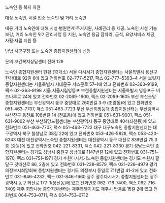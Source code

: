 노숙인 등 복지 지원

대상
노숙인, 시설 입소 노숙인 및 거리 노숙인

내용
거리 노숙인에 대해 시설·병원연계·주거지원, 사례관리 등 제공,
노숙인 시설 기능 보강, 거리 노숙인 위기관리사업 등 지원,
노숙인 응급 잠자리, 급식, 요양서비스 제공, 자활·자립 지원 등

방법
시군구청 또는 노숙인 종합지원센터에 신청

문의
보건복지상담센터 전화 129


노숙인 종합지원센터 현황 (13개소)
서울 다시서기 종합지원센터는 서울특별시 용산구 한강대로 92길 6에 있고 전화번호 02–777–5217, 팩스 02–777–5393~4
서울 브릿지 종합지원센터는 서울특별시 서대문구 서소문로 57–1에 있고 전화번호 02–363–9199, 팩스 02–363–9198
서울 서울시립영등포 보현종합지원센터는 서울특별시 영등포구 버드나루로 24에 있고 전화번호 02-2069-1600, 팩스 02-2069-1605
부산 부산소망 종합지원센터는 부산광역시 동구 중앙대로 260번길 3-9 (초량동)에 있고 전화번호 051–463–7707, 팩스 051–463–7723
부산 부산희망등대 종합지원센터는 부산광역시 부산진구 동천로 108번길 14 (전포동)에 있고 전화번호 051-631-9001, 팩스 051-631-9002
부산 부산희망드림센터는 부산광역시 동구 중앙대로 404(좌천동)에 있고 전화번호 051–463–7707, 팩스 051–463–7723
대구 대구노숙인 종합지원센터는 대구광역시 북구 칠성남로 38길 22에 있고 전화번호 053–426–5828, 팩스 053–423–6243
대전 대전광역시노숙인 종합지원센터는 대전광역시 동구 대전로 839번길 75,3층 (중동)에 있고 전화번호 042–221–8331, 팩스 042–221–8330 
경기 성남노숙인 종합지원센터는 경기도 성남시 중원구 성남대로 1147번길 12에 있고 전화번호 031–751–1970, 팩스 031–751–1971
경기 수원다시서기노숙인 종합지원센터는 경기도 수원시 팔달구 갓매산로 86, 2층에 있고 전화번호 031–238–8579, 팩스 031–236–4979
경기 의정부시희망회복 종합지원센터는 경기도 의정부시 동일로 711번길 41–2에 있고 전화번호 031–846–4232, 팩스 031–846–1660
광주 광주다시서기 종합지원센터는 광주광역시 동구 화산로 177-1(용산동)에 있고 전화번호 062-716-7400, 팩스 062-716-7409
제주 희망나눔 종합지원센터는 제주특별자치도 제주시 탑동로 15길 2에 있고 전화번호 064–753–0711, 팩스 064–753–0712
